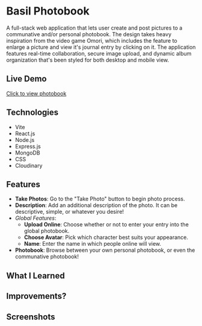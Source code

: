 # Basil Photobook

A full-stack web application that lets user create and post pictures to a communative and/or personal photobook. The design takes heavy inspiration from the video game Omori, which includes the feature to enlarge a picture and view it's journal entry by clicking on it. The application features real-time collaboration, secure image upload, and dynamic album organization that's been styled for both desktop and mobile view.

## Live Demo
[Click to view photobook](https://emersonberido.github.io/Basil-Photobook/)

## Technologies
- Vite
- React.js
- Node.js
- Express.js
- MongoDB
- CSS
- Cloudinary

## Features
- **Take Photos**: Go to the "Take Photo" button to begin photo process.
- **Description**: Add an additional description of the photo. It can be descriptive, simple, or whatever you desire!
- *Global Features*:
  - **Upload Online**: Choose whether or not to enter your entry into the global photobook.
  - **Choose Avatar**: Pick which character best suits your appearance.
  - **Name**: Enter the name in which people online will view.
- **Photobook**: Browse between your own personal photobook, or even the communative photobook!

## What I Learned

## Improvements?

## Screenshots
